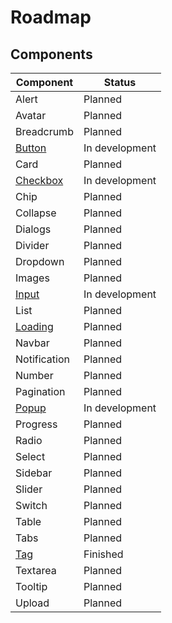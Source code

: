 <script setup>
import HTag from '../guide/vue/HTag.vue'
</script>

<style>
:root {
  --vp-c-green: #9868BF;
  --vp-c-green-light: #B179DF;
  --vp-c-green-lighter: #CA8AFF;
  --vp-c-green-dark: #7E569F;
  --vp-c-green-darker: #654580;
  --vp-c-green-dimm-1: rgba(152, 104, 191, 0.05);
  --vp-c-green-dimm-2: rgba(152, 104, 191, 0.2);
  --vp-c-green-dimm-3: rgba(152, 104, 191, 0.5);
}



</style>

# Roadmap

[//]: # (## Issue fixes)

## Components

| Component                         | Status                                       |
|-----------------------------------|----------------------------------------------|
| Alert                             | <HTag type="error"> Planned </HTag>          |
| Avatar                            | <HTag type="error"> Planned </HTag>          |
| Breadcrumb                        | <HTag type="error"> Planned </HTag>          |
| [Button](/guide/pages/Button)     | <HTag type="warning"> In development </HTag> |
| Card                              | <HTag type="error"> Planned </HTag>          |
| [Checkbox](/guide/pages/Checkbox) | <HTag type="warning"> In development </HTag> |
| Chip                              | <HTag type="error"> Planned </HTag>          |
| Collapse                          | <HTag type="error"> Planned </HTag>          |
| Dialogs                           | <HTag type="error"> Planned </HTag>          |
| Divider                           | <HTag type="error"> Planned </HTag>          |
| Dropdown                          | <HTag type="error"> Planned </HTag>          |
| Images                            | <HTag type="error"> Planned </HTag>          |
| [Input](/guide/pages/Input)       | <HTag type="warning"> In development </HTag> |
| List                              | <HTag type="error"> Planned </HTag>          |
| [Loading](/guide/pages/Loading)   | <HTag type="warning"> Planned </HTag>        |
| Navbar                            | <HTag type="error"> Planned </HTag>          |
| Notification                      | <HTag type="error"> Planned </HTag>          |
| Number                            | <HTag type="error"> Planned </HTag>          |
| Pagination                        | <HTag type="error"> Planned </HTag>          |
| [Popup](/guide/pages/Popup)       | <HTag type="warning"> In development </HTag> |
| Progress                          | <HTag type="error"> Planned </HTag>          |
| Radio                             | <HTag type="error"> Planned </HTag>          |
| Select                            | <HTag type="error"> Planned </HTag>          |
| Sidebar                           | <HTag type="error"> Planned </HTag>          |
| Slider                            | <HTag type="error"> Planned </HTag>          |
| Switch                            | <HTag type="error"> Planned </HTag>          |
| Table                             | <HTag type="error"> Planned </HTag>          |
| Tabs                              | <HTag type="error"> Planned </HTag>          |
| [Tag](/guide/pages/Tag)           | <HTag type="success"> Finished </HTag>       |
| Textarea                          | <HTag type="error"> Planned </HTag>          |
| Tooltip                           | <HTag type="error"> Planned </HTag>          |
| Upload                            | <HTag type="error"> Planned </HTag>          |

